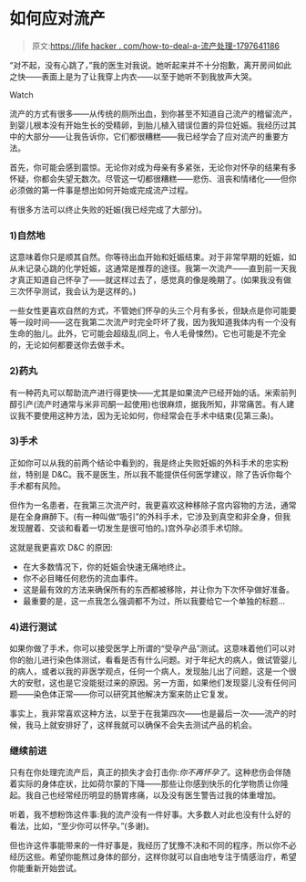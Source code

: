 # 如何应对流产

> 原文:[https://life hacker . com/how-to-deal-a-流产处理-1797641186](https://lifehacker.com/how-to-deal-with-a-miscarriage-1797641186)

“对不起，没有心跳了，”我的医生对我说。她听起来并不十分抱歉，离开房间如此之快——表面上是为了让我穿上内衣——以至于她听不到我放声大哭。

Watch

流产的方式有很多——从传统的厕所出血，到你甚至不知道自己流产的稽留流产，到婴儿根本没有开始生长的受精卵，到胎儿植入错误位置的异位妊娠。我经历过其中的大部分——让我告诉你，它们都很糟糕——我已经学会了应对流产的重要方法。

首先，你可能会感到震惊。无论你对成为母亲有多紧张，无论你对怀孕的结果有多怀疑，你都会失望无数次。尽管这一切都很糟糕——悲伤、沮丧和情绪化——但你必须做的第一件事是想出如何开始或完成流产过程。

有很多方法可以终止失败的妊娠(我已经完成了大部分)。

### **1)自然地**

这意味着你只是顺其自然。你等待出血开始和妊娠结束。对于非常早期的妊娠，如从未记录心跳的化学妊娠，这通常是推荐的途径。我第一次流产——直到前一天我才真正知道自己怀孕了——就这样过去了，感觉真的像是晚期了。(如果我没有做三次怀孕测试，我会认为是这样的。)

一些女性更喜欢自然的方式，不管她们怀孕的头三个月有多长，但缺点是你可能要等一段时间——这在我第二次流产时完全吓坏了我，因为我知道我体内有一个没有生命的胎儿。此外，它可能会超级乱(同上，令人毛骨悚然)。它也可能是不完全的，无论如何都要送你去做手术。

### **2)药丸**

有一种药丸可以帮助流产进行得更快——尤其是如果流产已经开始的话。米索前列醇引产(流产时通常与米非司酮一起使用)也很麻烦，据我所知，非常痛苦。有人建议我不要使用这种方法，因为无论如何，你经常会在手术中结束(见第三条)。

### **3)手术**

正如你可以从我的前两个结论中看到的，我是终止失败妊娠的外科手术的忠实粉丝，特别是 D&C。我不是医生，所以我不能提供任何医学建议，除了告诉你每个手术都有风险。

但作为一名患者，在我第三次流产时，我更喜欢这种移除子宫内容物的方法，通常是在全身麻醉下。(有一种叫做“吸引”的外科手术，它涉及到真空和非全身，但我发现醒着、交谈和看着一切发生是很可怕的。)宫外孕必须手术切除。

这就是我更喜欢 D&C 的原因:

*   在大多数情况下，你的妊娠会快速无痛地终止。
*   你不必目睹任何悲伤的流血事件。
*   这是最有效的方法来确保所有的东西都被移除，并让你为下次怀孕做好准备。
*   最重要的是，这一点我怎么强调都不为过，所以我要给它一个单独的标题...

### 4)进行测试

如果你做了手术，你可以接受医学上所谓的“受孕产品”测试。这意味着他们可以对你的胎儿进行染色体测试，看看是否有什么问题。对于年纪大的病人，做试管婴儿的病人，或者以我的非医学观点，任何一个病人，发现胎儿出了问题，这是一个很大的安慰，这也是它没能挺过来的原因。另一方面，如果他们发现婴儿没有任何问题——染色体正常——你可以研究其他解决方案来防止它复发。

事实上，我非常喜欢这种方法，以至于在我第四次——也是最后一次——流产的时候，我马上就安排好了，这样我就可以确保不会失去测试产品的机会。

### **继续前进**

只有在你处理完流产后，真正的损失才会打击你:*你不再怀孕了*。这种悲伤会伴随着实际的身体症状，比如荷尔蒙的下降——那些让你感到快乐的化学物质让你隆起。我自己也经常经历明显的肠胃疼痛，以及没有医生警告过我的体重增加。

听着，我不想粉饰这件事:我的流产没有一件好事。大多数人对此也没有什么好的看法，比如，“至少你可以怀孕。”(多谢)。

但也许这件事能带来的一件好事是，我经历了犹豫不决和不同的程序，所以你不必经历这些。希望你能熬过身体的部分，这样你就可以自由地专注于情感治疗，希望你能重新开始尝试。